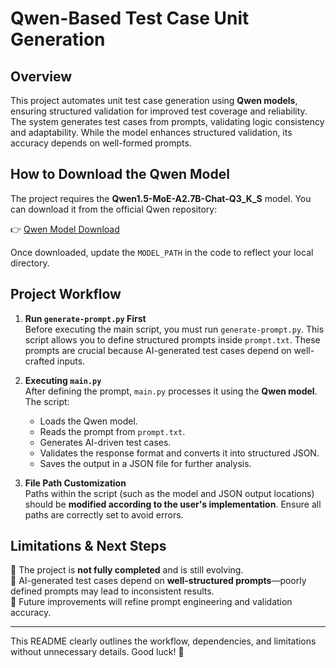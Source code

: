 # **Qwen-Based Test Case Unit Generation**

## **Overview**
This project automates unit test case generation using **Qwen models**, ensuring structured validation for improved test coverage and reliability. The system generates test cases from prompts, validating logic consistency and adaptability. While the model enhances structured validation, its accuracy depends on well-formed prompts.

## **How to Download the Qwen Model**
The project requires the **Qwen1.5-MoE-A2.7B-Chat-Q3_K_S** model. You can download it from the official Qwen repository:

👉 [Qwen Model Download]([https://github.com/QwenLM/Qwen](https://huggingface.co/Gapsar/Qwen1.5-MoE-A2.7B-Chat-Q3_K_S-GGUF/blob/main/qwen1.5-moe-a2.7b-chat-q3_k_s.gguf))

Once downloaded, update the `MODEL_PATH` in the code to reflect your local directory.

## **Project Workflow**
1. **Run `generate-prompt.py` First**  
   Before executing the main script, you must run `generate-prompt.py`. This script allows you to define structured prompts inside `prompt.txt`. These prompts are crucial because AI-generated test cases depend on well-crafted inputs.

2. **Executing `main.py`**  
   After defining the prompt, `main.py` processes it using the **Qwen model**. The script:
   - Loads the Qwen model.
   - Reads the prompt from `prompt.txt`.
   - Generates AI-driven test cases.
   - Validates the response format and converts it into structured JSON.
   - Saves the output in a JSON file for further analysis.

3. **File Path Customization**  
   Paths within the script (such as the model and JSON output locations) should be **modified according to the user's implementation**. Ensure all paths are correctly set to avoid errors.

## **Limitations & Next Steps**
🔸 The project is **not fully completed** and is still evolving.  
🔸 AI-generated test cases depend on **well-structured prompts**—poorly defined prompts may lead to inconsistent results.  
🔸 Future improvements will refine prompt engineering and validation accuracy.

---

This README clearly outlines the workflow, dependencies, and limitations without unnecessary details. Good luck! 🚀
